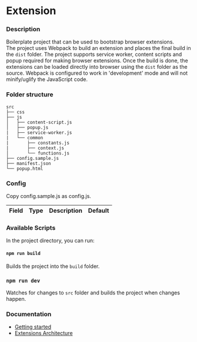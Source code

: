 # Extension

### Description

Boilerplate project that can be used to bootstrap browser extensions.  
The project uses Webpack to build an extension and places the final build in the `dist` folder. The project supports service worker, content scripts and popup required for making browser extensions. Once the build is done, the extensions can be loaded directly into browser using the `dist` folder as the source. Webpack is configured to work in 'development' mode and will not minify/uglify the JavaScript code. 

### Folder structure
```
src
├── css
├── js
│   ├── content-script.js
│   ├── popup.js
|   ├── service-worker.js
|   └── common
|       ├── constants.js
|       ├── context.js
│       └── functions.js
├── config.sample.js
├── manifest.json
└── popup.html
```

### Config

Copy config.sample.js as config.js.

| Field | Type | Description | Default |
| ----- | ---- | ----------- | ------- |

### Available Scripts

In the project directory, you can run:

#### `npm run build`

Builds the project into the `build` folder.

### `npm run dev`

Watches for changes to `src` folder and builds the project when changes happen.

### Documentation

- [Getting started](https://developer.chrome.com/docs/extensions/mv3/getstarted/)
- [Extensions Architecture](https://developer.chrome.com/docs/extensions/mv3/architecture-overview/)
